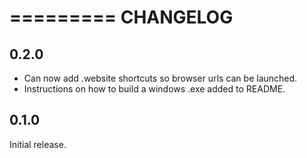 =========
CHANGELOG
=========

0.2.0
-----

* Can now add .website shortcuts so browser urls can be launched.
* Instructions on how to build a windows .exe added to README.

0.1.0
-----
Initial release.